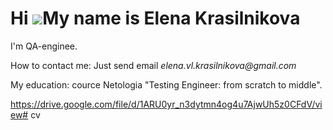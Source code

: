 Hi ![](https://user-images.githubusercontent.com/18350557/176309783-0785949b-9127-417c-8b55-ab5a4333674e.gif)My name is Elena Krasilnikova
==========================================================================================================================================

I'm QA-enginee.

How to contact me: Just send email _elena.vl.krasilnikova@gmail.com_

My education: cource Netologia "Testing Engineer: from scratch to middle".

 https://drive.google.com/file/d/1ARU0yr_n3dytmn4og4u7AjwUh5z0CFdV/view# cv
